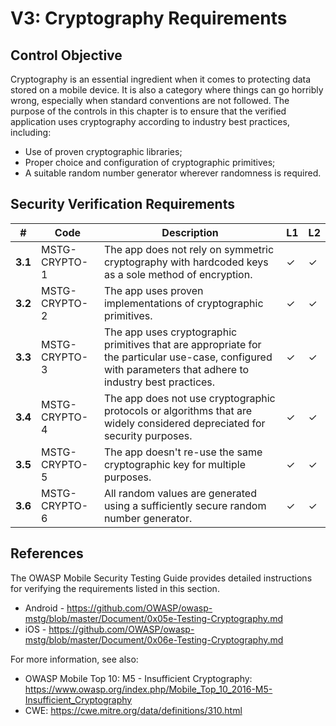 # V3: Cryptography Requirements

## Control Objective

Cryptography is an essential ingredient when it comes to protecting data stored on a mobile device. It is also a category where things can go horribly wrong, especially when standard conventions are not followed. The purpose of the controls in this chapter is to ensure that the verified application uses cryptography according to industry best practices, including:

- Use of proven cryptographic libraries;
- Proper choice and configuration of cryptographic primitives;
- A suitable random number generator wherever randomness is required.

## Security Verification Requirements

| # | Code | Description | L1 | L2 |
| --- | --- | --- | --- | --- |
| **3.1** | MSTG-CRYPTO-1 | The app does not rely on symmetric cryptography with hardcoded keys as a sole method of encryption.| ✓ | ✓ |
| **3.2** | MSTG-CRYPTO-2 | The app uses proven implementations of cryptographic primitives. | ✓ | ✓ |
| **3.3** | MSTG-CRYPTO-3 | The app uses cryptographic primitives that are appropriate for the particular use-case, configured with parameters that adhere to industry best practices. | ✓ | ✓|
| **3.4** | MSTG-CRYPTO-4 | The app does not use cryptographic protocols or algorithms that are widely considered depreciated for security purposes. | ✓ | ✓|
| **3.5** | MSTG-CRYPTO-5 | The app doesn't re-use the same cryptographic key for multiple purposes. | ✓ | ✓ |
| **3.6** | MSTG-CRYPTO-6 | All random values are generated using a sufficiently secure random number generator. | ✓ | ✓ |

## References

The OWASP Mobile Security Testing Guide provides detailed instructions for verifying the requirements listed in this section.

- Android - <https://github.com/OWASP/owasp-mstg/blob/master/Document/0x05e-Testing-Cryptography.md>
- iOS - <https://github.com/OWASP/owasp-mstg/blob/master/Document/0x06e-Testing-Cryptography.md>

For more information, see also:

- OWASP Mobile Top 10: M5 - Insufficient Cryptography: <https://www.owasp.org/index.php/Mobile_Top_10_2016-M5-Insufficient_Cryptography>
- CWE: <https://cwe.mitre.org/data/definitions/310.html>
